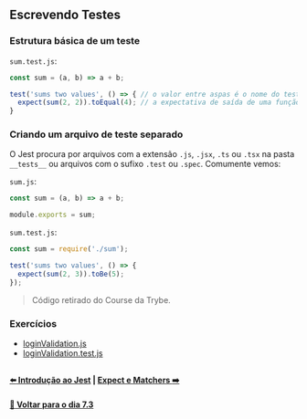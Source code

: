 ## Escrevendo Testes

### Estrutura básica de um teste

`sum.test.js`:
~~~javascript
const sum = (a, b) => a + b;

test('sums two values', () => { // o valor entre aspas é o nome do teste
  expect(sum(2, 2)).toEqual(4); // a expectativa de saída de uma função 
}
~~~

### Criando um arquivo de teste separado
O Jest procura por arquivos com a extensão `.js`, `.jsx`, `.ts` ou `.tsx` na pasta `__tests__` ou arquivos com o sufixo `.test` ou `.spec`. Comumente vemos:

`sum.js`:
~~~javascript
const sum = (a, b) => a + b;

module.exports = sum;
~~~
`sum.test.js`:
~~~javascript
const sum = require('./sum');

test('sums two values', () => {
  expect(sum(2, 3)).toBe(5);
});
~~~
> Código retirado do Course da Trybe.

### Exercícios
- [loginValidation.js](../A-escrevendo-testes/loginValidation.js)
- [loginValidation.test.js](../A-escrevendo-testes/loginValidation.test.js)

##

#### [:arrow_left: Introdução ao Jest](./introducao-ao-jest.md#introdução-ao-jest) | [Expect e Matchers :arrow_right:](./expect-e-matchers.md#expect-e-matchers)

#### [:date: Voltar para o dia 7.3](../README.md#73-javascript-es6---fluxos-de-exceção-e-objetos)
